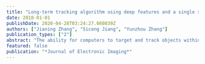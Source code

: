 ```yaml
---
title: "Long-term tracking algorithm using deep features and a single shot multibox detector"
date: 2018-01-01
publishDate: 2020-04-28T03:24:27.060039Z
authors: ["Jianing Zhang", "Sicong Jiang", "Yunzhou Zhang"]
publication_types: ["2"]
abstract: "The ability for computers to target and track objects within video sequences has attracted increasing amounts of attention in recent years. Many tracking algorithms adopt correlation filtering-based algorithms, in which targeting of features in the previous video frame is essential to predicting the target's position in the next frame. A serious problem in tracking is drift. If drift occurs in the present frame, it becomes increasingly difficult to correct this error in later frames, which can lead to loss of the tracked target and greatly reduced tracking accuracy and stability. To solve this problem and improve tracking performance, we propose an algorithm that incorporates deep features. A sparse representation method is used to filter deep features and improve their complexity. Then, a Siamese network is used to judge the similarities between the target and template and determine a confidence level. Next, a single shot multibox detector (SSD) is introduced to support tracking, which is activated when the confidence level falls below a certain threshold. The correct target can be found by scanning the present frame using the detector and then updating the template. The confidence level is then reduced and the SSD continues working to resolve the drift. Tracking stability and accuracy are greatly improved after the redetection process. We use large-scale benchmark datasets to demonstrate that the proposed approach performs better than existing state-of-the-art approaches."
featured: false
publication: "*Journal of Electronic Imaging*"
---
```


